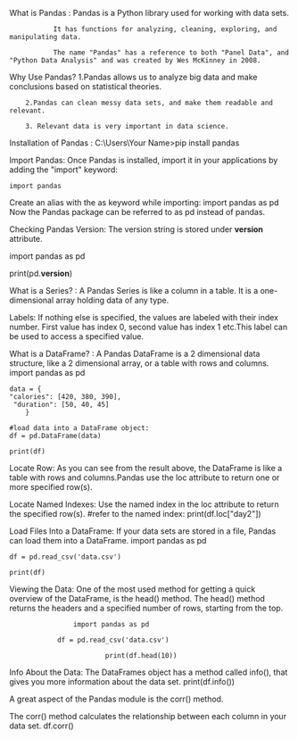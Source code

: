 What is Pandas : Pandas is a Python library used for working with data sets.

	           It has functions for analyzing, cleaning, exploring, and manipulating data.

	           The name "Pandas" has a reference to both "Panel Data", and "Python Data Analysis" and was created by Wes McKinney in 2008.

Why Use Pandas?
		1.Pandas allows us to analyze big data and make conclusions based on statistical theories.

		2.Pandas can clean messy data sets, and make them readable and relevant.

		3. Relevant data is very important in data science.

Installation of Pandas :  C:\Users\Your Name>pip install pandas

Import Pandas:  Once Pandas is installed, import it in your applications by adding the "import" keyword:

	import pandas

Create an alias with the as keyword while importing: import pandas as pd
Now the Pandas package can be referred to as pd instead of pandas.

Checking Pandas Version: The version string is stored under __version__ attribute.

import pandas as pd

print(pd.__version__)

What is a Series? : A Pandas Series is like a column in a table. It is a one-dimensional array holding data of any type.

Labels: If nothing else is specified, the values are labeled with their index number. First value has index 0, second value has index 1 etc.This label can be used to access a specified
 value.

What is a DataFrame? : A Pandas DataFrame is a 2 dimensional data structure, like a 2 dimensional array, or a table with rows and columns.
	import pandas as pd

	data = {
  	"calories": [420, 380, 390],
 	 "duration": [50, 40, 45]
		}

	#load data into a DataFrame object:
	df = pd.DataFrame(data)

	print(df) 

Locate Row:  As you can see from the result above, the DataFrame is like a table with rows and columns.Pandas use the loc attribute to return one or more specified row(s).

Locate Named Indexes: Use the named index in the loc attribute to return the specified row(s).
	#refer to the named index:
	print(df.loc["day2"])

Load Files Into a DataFrame: If your data sets are stored in a file, Pandas can load them into a DataFrame.
	import pandas as pd

	df = pd.read_csv('data.csv')

	print(df) 

Viewing the Data: One of the most used method for getting a quick overview of the DataFrame, is the head() method.
	            The head() method returns the headers and a specified number of rows, starting from the top.

     	            import pandas as pd

	            df = pd.read_csv('data.csv')

                            print(df.head(10))

Info About the Data:  The DataFrames object has a method called info(), that gives you more information about the data set.
		print(df.info())

A great aspect of the Pandas module is the corr() method.

The corr() method calculates the relationship between each column in your data set.
df.corr()





